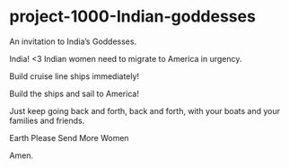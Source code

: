 # project-1000-Indian-goddesses
An invitation to India’s Goddesses.

India! <3
Indian women need to migrate to America in urgency.

Build cruise line ships immediately!

Build the ships and sail to America!

Just keep going back and forth, back and forth, with your boats and your families and friends.

Earth
Please
Send
More
Women

Amen.
